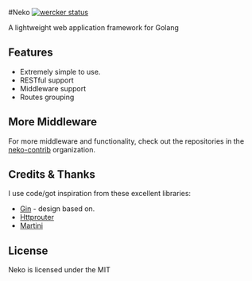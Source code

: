 #Neko [![wercker status](https://app.wercker.com/status/1b75b5f6f6566869954a26da6eeeeb38/s "wercker status")](https://app.wercker.com/project/bykey/1b75b5f6f6566869954a26da6eeeeb38)

A lightweight web application framework for Golang

## Features

* Extremely simple to use.
* RESTful support
* Middleware support
* Routes grouping


## More Middleware
For more middleware and functionality, check out the repositories in the  [neko-contrib](https://github.com/neko-contrib) organization.



## Credits & Thanks
I use code/got inspiration from these excellent libraries:

*  [Gin](https://github.com/gin-gonic/gin) - design based on.
*  [Httprouter](https://github.com/julienschmidt/httprouter)
*  [Martini](https://github.com/go-martini/martini)


## License
Neko is licensed under the MIT
